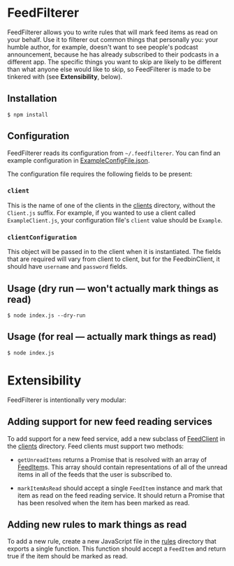 # FeedFilterer

FeedFilterer allows you to write rules that will mark feed items as read on your behalf. Use it to
filterer out common things that personally you: your humble author, for example, doesn't want to see
people's podcast announcement, because he has already subscribed to their podcasts in a different
app. The specific things you want to skip are likely to be different than what anyone else would
like to skip, so FeedFilterer is made to be tinkered with (see **Extensibility**, below).

## Installation
````
$ npm install
````

## Configuration
FeedFilterer reads its configuration from `~/.feedfilterer`. You can find an example configuration
in [ExampleConfigFile.json](./ExampleConfigFile.json).

The configuration file requires the following fields to be present:

### `client`
This is the name of one of the clients in the [clients](./clients) directory, without the `Client.js`
suffix. For example, if you wanted to use a client called `ExampleClient.js`, your configuration
file's `client` value should be `Example`.

### `clientConfiguration`
This object will be passed in to the client when it is instantiated. The fields that are required
will vary from client to client, but for the FeedbinClient, it should have `username` and `password`
fields.

## Usage (dry run — won't actually mark things as read)
````
$ node index.js --dry-run
````

## Usage (for real — actually mark things as read)
````
$ node index.js
````

# Extensibility
FeedFilterer is intentionally very modular:

## Adding support for new feed reading services
To add support for a new feed service, add a new subclass of [FeedClient](./FeedClient.js) in the
[clients](./clients) directory. Feed clients must support two methods:

- `getUnreadItems` returns a Promise that is resolved with an array of [FeedItem](./FeedItem.js)s.
This array should contain representations of all of the unread items in all of the feeds that the
user is subscribed to.

- `markItemAsRead` should accept a single `FeedItem` instance and mark that item as read on the feed
reading service. It should return a Promise that has been resolved when the item has been marked as
read.

## Adding new rules to mark things as read
To add a new rule, create a new JavaScript file in the [rules](./rules) directory that exports a
single function. This function should accept a `FeedItem` and return true if the item should be
marked as read.